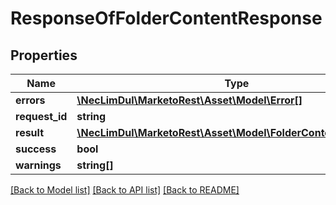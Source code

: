 # ResponseOfFolderContentResponse

## Properties
Name | Type | Description | Notes
------------ | ------------- | ------------- | -------------
**errors** | [**\NecLimDul\MarketoRest\Asset\Model\Error[]**](Error.md) |  | [optional] 
**request_id** | **string** |  | [optional] 
**result** | [**\NecLimDul\MarketoRest\Asset\Model\FolderContentResponse[]**](FolderContentResponse.md) |  | [optional] 
**success** | **bool** |  | [optional] 
**warnings** | **string[]** |  | [optional] 

[[Back to Model list]](../README.md#documentation-for-models) [[Back to API list]](../README.md#documentation-for-api-endpoints) [[Back to README]](../README.md)


